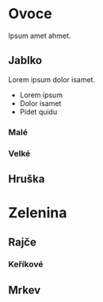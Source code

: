 # Ovoce

 Ipsum amet ahmet.

## Jablko

Lorem ipsum dolor isamet.
* Lorem ipsum
* Dolor isamet
* Pidet quidu

### Malé
### Velké
## Hruška
# Zelenina
## Rajče
### Keříkové
## Mrkev